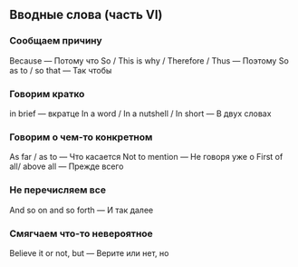 ## Вводные слова (часть VI)


### Сообщаем причину

Because — Потому что
So / This is why / Therefore / Thus — Поэтому
So as to / so that	— Так чтобы

### Говорим кратко

in brief — вкратце
In a word / In a nutshell / In short — В двух словах

### Говорим о чем-то конкретном

As far / as to	— Что касается
Not to mention	— Не говоря уже о
First of all/ above all	— Прежде всего

### Не перечисляем все

And so on and so forth	— И так далее

### Смягчаем что-то невероятное

Believe it or not, but — Верите или нет, но

